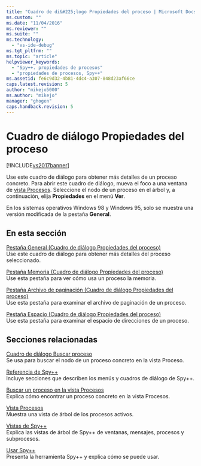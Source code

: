 ```yaml
---
title: "Cuadro de di&#225;logo Propiedades del proceso | Microsoft Docs"
ms.custom: ""
ms.date: "11/04/2016"
ms.reviewer: ""
ms.suite: ""
ms.technology: 
  - "vs-ide-debug"
ms.tgt_pltfrm: ""
ms.topic: "article"
helpviewer_keywords: 
  - "Spy++. propiedades de procesos"
  - "propiedades de procesos, Spy++"
ms.assetid: fe6c9d32-4b81-4dc4-a307-848d23af66ce
caps.latest.revision: 5
author: "mikejo5000"
ms.author: "mikejo"
manager: "ghogen"
caps.handback.revision: 5
---
```

# Cuadro de di&#225;logo Propiedades del proceso
[!INCLUDE[vs2017banner](../code-quality/includes/vs2017banner.md)]

Use este cuadro de diálogo para obtener más detalles de un proceso concreto.  Para abrir este cuadro de diálogo, mueva el foco a una ventana de [vista Procesos](../debugger/processes-view.md).  Seleccione el nodo de un proceso en el árbol y, a continuación, elija **Propiedades** en el menú **Ver**.  
  
 En los sistemas operativos Windows 98 y Windows 95, solo se muestra una versión modificada de la pestaña **General**.  
  
## En esta sección  
 [Pestaña General \(Cuadro de diálogo Propiedades del proceso\)](../debugger/general-tab-thread-properties-dialog-box.md)  
 Use este cuadro de diálogo para obtener más detalles del proceso seleccionado.  
  
 [Pestaña Memoria \(Cuadro de diálogo Propiedades del proceso\)](../debugger/memory-tab-process-properties-dialog-box.md)  
 Use esta pestaña para ver cómo usa un proceso la memoria.  
  
 [Pestaña Archivo de paginación \(Cuadro de diálogo Propiedades del proceso\)](../debugger/page-file-tab-process-properties-dialog-box.md)  
 Use esta pestaña para examinar el archivo de paginación de un proceso.  
  
 [Pestaña Espacio \(Cuadro de diálogo Propiedades del proceso\)](../debugger/space-tab-process-properties-dialog-box.md)  
 Use esta pestaña para examinar el espacio de direcciones de un proceso.  
  
## Secciones relacionadas  
 [Cuadro de diálogo Buscar proceso](../debugger/process-search-dialog-box.md)  
 Se usa para buscar el nodo de un proceso concreto en la vista Proceso.  
  
 [Referencia de Spy\+\+](../debugger/spy-increment-reference.md)  
 Incluye secciones que describen los menús y cuadros de diálogo de Spy\+\+.  
  
 [Buscar un proceso en la vista Procesos](../debugger/how-to-search-for-a-process-in-processes-view.md)  
 Explica cómo encontrar un proceso concreto en la vista Procesos.  
  
 [Vista Procesos](../debugger/processes-view.md)  
 Muestra una vista de árbol de los procesos activos.  
  
 [Vistas de Spy\+\+](../debugger/spy-increment-views.md)  
 Explica las vistas de árbol de Spy\+\+ de ventanas, mensajes, procesos y subprocesos.  
  
 [Usar Spy\+\+](../debugger/using-spy-increment.md)  
 Presenta la herramienta Spy\+\+ y explica cómo se puede usar.